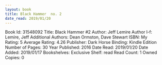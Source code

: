 ```yaml
---
layout: book
title: Black Hammer  no. 2
date_read: 2019/01/20
---
```


Book Id: 31548092
Title: Black Hammer #2
Author: Jeff Lemire
Author l-f: Lemire, Jeff
Additional Authors: Dean Ormston, Dave    Stewart
ISBN: 
My Rating: 5
Average Rating: 4.26
Publisher: Dark Horse
Binding: Kindle Edition
Number of Pages: 30
Year Published: 2016
Date Read: 2019/01/20
Date Added: 2019/01/17
Bookshelves: 
Exclusive Shelf: read
Read Count: 1
Owned Copies: 0

